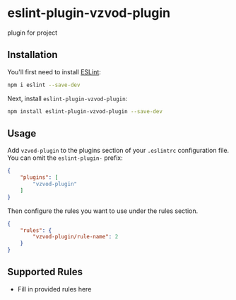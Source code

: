 # eslint-plugin-vzvod-plugin

plugin for project

## Installation

You'll first need to install [ESLint](https://eslint.org/):

```sh
npm i eslint --save-dev
```

Next, install `eslint-plugin-vzvod-plugin`:

```sh
npm install eslint-plugin-vzvod-plugin --save-dev
```

## Usage

Add `vzvod-plugin` to the plugins section of your `.eslintrc` configuration file. You can omit the `eslint-plugin-` prefix:

```json
{
    "plugins": [
        "vzvod-plugin"
    ]
}
```


Then configure the rules you want to use under the rules section.

```json
{
    "rules": {
        "vzvod-plugin/rule-name": 2
    }
}
```

## Supported Rules

* Fill in provided rules here


